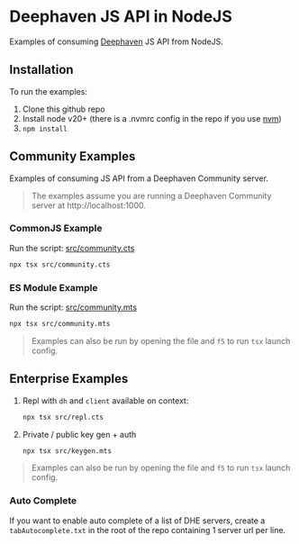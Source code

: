 # Deephaven JS API in NodeJS

Examples of consuming [Deephaven](https://deephaven.io/) JS API from NodeJS.

## Installation

To run the examples:

1. Clone this github repo
1. Install node v20+ (there is a .nvmrc config in the repo if you use [nvm](https://github.com/nvm-sh/nvm))
1. `npm install`

## Community Examples

Examples of consuming JS API from a Deephaven Community server.

> The examples assume you are running a Deephaven Community server at http://localhost:1000.

### CommonJS Example

Run the script: [src/community.cts](src/community.cts)

```sh
npx tsx src/community.cts
```

### ES Module Example

Run the script: [src/community.mts](src/community.mts)

```sh
npx tsx src/community.mts
```

> Examples can also be run by opening the file and `f5` to run `tsx` launch config.

## Enterprise Examples

1. Repl with `dh` and `client` available on context:

   ```sh
   npx tsx src/repl.cts
   ```

1. Private / public key gen + auth

   ```sh
   npx tsx src/keygen.mts
   ```

> Examples can also be run by opening the file and `f5` to run `tsx` launch config.

### Auto Complete

If you want to enable auto complete of a list of DHE servers, create a `tabAutocomplete.txt` in the root of the repo containing 1 server url per line.
